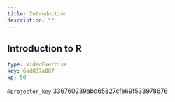 ```yaml
---
title: Introduction
description: ""
---
```


## Introduction to R

```yaml
type: VideoExercise
key: 6ad837a887
xp: 50
```

`@projector_key`
336760239abd65827cfe69f533978676
